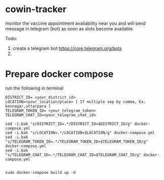 # cowin-tracker
monitor the vaccine appointment availability near you and will send message in telegram (bot) as soon as slots become available.


Todo: 
1. create a telegram bot https://core.telegram.org/bots
2.  



# Prepare docker compose 
run the following in terminal
```
DISTRICT_ID= <your_district_id>
LOCATION=<your_location/place> [ If multiple sep by comma, Ex. konnagar,uttarpara ]
TELEGRAM_TOKEN_ID= <your_telegram_token>
TELEGRAM_CHAT_ID=<your_telegram_chat_id>

sed -i.bak "s/DISTRICT_ID=.*/DISTRICT_ID=$DISTRICT_ID/g" docker-compose.yml
sed -i.bak "s/LOCATION=.*/LOCATION=$LOCATION/g" docker-compose.yml
sed -i.bak "s/TELEGRAM_TOKEN_ID=.*/TELEGRAM_TOKEN_ID=$TELEGRAM_TOKEN_ID/g" docker-compose.yml
sed -i.bak "s/TELEGRAM_CHAT_ID=.*/TELEGRAM_CHAT_ID=$TELEGRAM_CHAT_ID/g" docker-compose.yml


sudo docker-compose build up -d

```